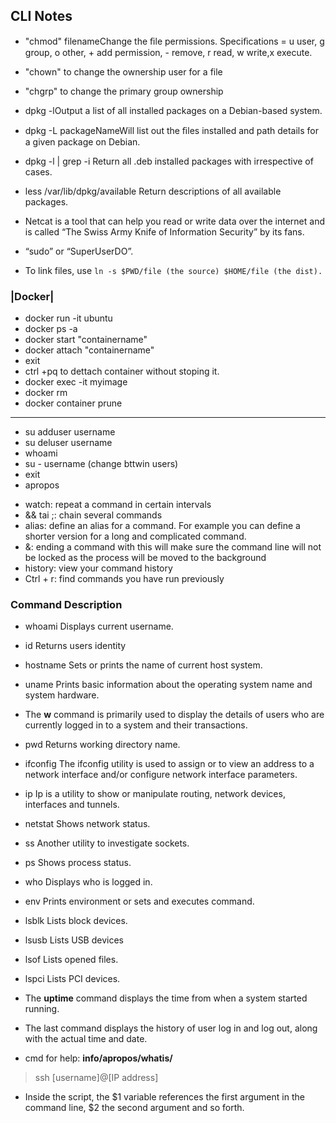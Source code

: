 ## CLI Notes 

* "chmod" <specification> filenameChange the ﬁle permissions. Speciﬁcations = u user, g group, o other, + add
permission, - remove, r read, w write,x execute.

* "chown" to change the ownership user for a file

* "chgrp" to change the primary group ownership 

* dpkg -lOutput a list of all installed packages on a Debian-based system.

* dpkg -L packageNameWill list out the ﬁles installed and path details for a given package on Debian.

* dpkg -l | grep -i <edit>Return all .deb installed packages with <edit> irrespective of cases.

* less /var/lib/dpkg/available Return descriptions of all available packages.

- Netcat is a tool that can help you read or write data over the internet and is
called “The Swiss Army Knife of Information Security” by its fans.

* “sudo” or “SuperUserDO”.

* To link files, use `ln -s $PWD/file (the source) $HOME/file (the dist).`


### |Docker|

* docker run -it ubuntu
* docker ps -a 
* docker start "containername"
* docker attach "containername"
* exit
* ctrl +pq to dettach container without stoping it.
* docker exec -it myimage 
* docker rm <id container>
* docker container prune

---------------- 

* su adduser username
* su deluser username
* whoami
* su - username (change bttwin users)
* exit 
* apropos <key> 

- watch: repeat a command in certain intervals
- && tai ;: chain several commands
- alias: define an alias for a command. For example you can define a shorter version for a long and complicated command.
- &: ending a command with this will make sure the command line will not be locked as the process will be moved to the background
- history: view your command history
- Ctrl + r: find commands you have run previously


### Command Description

- whoami	Displays current username.

- id	Returns users identity

- hostname	Sets or prints the name of current host system.

- uname	Prints basic information about the operating system name and system hardware.

- The **w** command is primarily used to display the details of users who are currently logged in to a system and their transactions. 

- pwd	Returns working directory name.

- ifconfig	The ifconfig utility is used to assign or to view an address to a network interface and/or configure network interface parameters.

- ip	Ip is a utility to show or manipulate routing, network devices, interfaces and tunnels.

- netstat	Shows network status.

- ss	Another utility to investigate sockets.

- ps	Shows process status.

- who	Displays who is logged in.

- env	Prints environment or sets and executes command.

- lsblk	Lists block devices.

- lsusb	Lists USB devices

- lsof	Lists opened files.

- lspci	Lists PCI devices.

- The **uptime** command displays the time from when a system started running. 

- The last command displays the history of user log in and log out, along with the actual time and date.

- cmd for help: **info/apropos/whatis/**

> ssh [username]@[IP address]

* Inside the script, the $1 variable references the first argument in the command line, $2 the second argument and so forth. 

